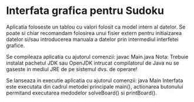 # Interfata grafica pentru Sudoku

Aplicatia foloseste un tablou cu valori folosit ca model intern al datelor. Se poate si chiar recomandam folosirea unui fisier extern pentru initiaizarea datelor si/sau
introducerea manuala a datelor prin intermediul interfetei grafice.

Se compileaza aplicatia cu ajutorul comenzii: javac Main.java
Nota: Trebuie instalat pachetul JDK sau OpenJDK intrucat compilatorul de Java nu se gaseste in mediul JRE de pe sistemul dvs. de operare!

Se lanseaza in executie aplicatia cu ajutorul comenzii: java Main
Interfata este executata din cadrul metodei principale main(), actionarea butonului permitand executarea medodelor solveBoard() si printBoard().
